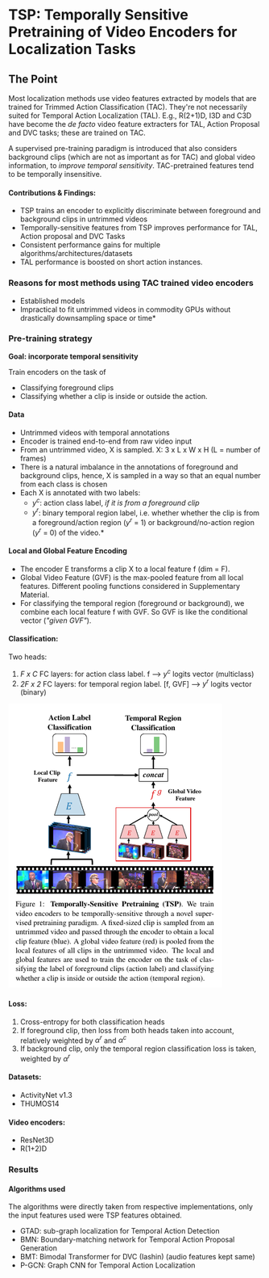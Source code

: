 # TSP: Temporally Sensitive Pretraining of Video Encoders for Localization Tasks
## The Point
Most localization methods use video features extracted by models that are trained for Trimmed Action Classification (TAC). They're not necessarily suited for Temporal Action Localization (TAL). E.g., R(2+1)D, I3D and C3D have become the *de facto* video feature extracters for TAL, Action Proposal and DVC tasks; these are trained on TAC.

A supervised pre-training paradigm is introduced that also considers background clips (which are not as important as for TAC) and global video information, to *improve temporal sensitivity*. TAC-pretrained features tend to be temporally insensitive.

#### Contributions & Findings:
* TSP trains an encoder to explicitly discriminate between foreground and background clips in untrimmed videos
* Temporally-sensitive features from TSP improves performance for TAL, Action proposal and DVC Tasks
* Consistent performance gains for multiple algorithms/architectures/datasets
* TAL performance is boosted on short action instances.  

### Reasons for most methods using TAC trained video encoders
* Established models
* Impractical to fit untrimmed videos in commodity GPUs without drastically downsampling space or time*

### Pre-training strategy
**Goal: incorporate temporal sensitivity**

Train encoders on the task of
* Classifying foreground clips
* Classifying whether a clip is inside or outside the action.

#### Data
* Untrimmed videos with temporal annotations
* Encoder is trained end-to-end from raw video input
* From an untrimmed video, X is sampled. X: 3 x L x W x H (L = number of frames)
* There is a natural imbalance in the annotations of foreground and background clips, hence, X is sampled in a way so that an equal number from each class is chosen
* Each X is annotated with two labels: 
	* $y^c$: action class label, *if it is from a foreground clip*
	* $y^r$: binary temporal region label, i.e. whether whether the clip is from a foreground/action region ($y^r$ = 1) or background/no-action region ($y^r$ = 0) of the video.* 

####  Local and Global Feature Encoding
* The encoder E transforms a clip X to a local feature f (dim = F).
* Global Video Feature (GVF) is the max-pooled feature from all local features. Different pooling functions considered in Supplementary Material.
* For classifying the temporal region (foreground or background), we combine each local feature f with GVF. So GVF is like the conditional vector (*"given GVF"*).

#### Classification:
Two heads:
1. *F x C* FC layers: for action class label. f --> $y^c$ logits vector (multiclass)
2. *2F x 2* FC layers: for temporal region label. \[f, GVF\] --> $y^r$ logits vector (binary)

![](Pasted%20image%2020210803233321.png)

#### Loss:
1. Cross-entropy for both classification heads
2. If foreground clip, then loss from both heads taken into account, relatively weighted by $\alpha^r$ and $\alpha^c$
3. If background clip, only the temporal region classification loss is taken, weighted by $\alpha^r$

#### Datasets:
* ActivityNet v1.3
* THUMOS14

#### Video encoders:
* ResNet3D
* R(1+2)D

### Results
#### Algorithms used
The algorithms were directly taken from respective implementations, only the input features used were TSP features obtained.
* GTAD: sub-graph localization for Temporal Action Detection
* BMN: Boundary-matching network for Temporal Action Proposal Generation
* BMT: Bimodal Transformer for DVC (Iashin) (audio features kept same)
* P-GCN: Graph CNN for Temporal Action Localization	